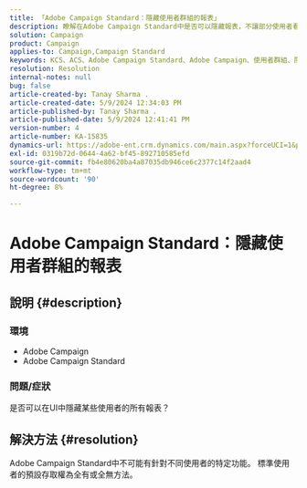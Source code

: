 ```yaml
---
title: 「Adobe Campaign Standard：隱藏使用者群組的報表」
description: 瞭解在Adobe Campaign Standard中是否可以隱藏報表，不讓部分使用者看到。
solution: Campaign
product: Campaign
applies-to: Campaign,Campaign Standard
keywords: KCS、ACS、Adobe Campaign Standard、Adobe Campaign、使用者群組、隱藏報表、常見問題集
resolution: Resolution
internal-notes: null
bug: false
article-created-by: Tanay Sharma .
article-created-date: 5/9/2024 12:34:03 PM
article-published-by: Tanay Sharma .
article-published-date: 5/9/2024 12:41:41 PM
version-number: 4
article-number: KA-15835
dynamics-url: https://adobe-ent.crm.dynamics.com/main.aspx?forceUCI=1&pagetype=entityrecord&etn=knowledgearticle&id=1108b866-000e-ef11-9f89-000d3a345e57
exl-id: 0319b72d-0644-4a62-bf45-892710585efd
source-git-commit: fb4e80620ba4a87035db946ce6c2377c14f2aad4
workflow-type: tm+mt
source-wordcount: '90'
ht-degree: 8%

---
```


# Adobe Campaign Standard：隱藏使用者群組的報表

## 說明 {#description}


### 環境

- Adobe Campaign
- Adobe Campaign Standard


### 問題/症狀

是否可以在UI中隱藏某些使用者的所有報表？


## 解決方法 {#resolution}


Adobe Campaign Standard中不可能有針對不同使用者的特定功能。 標準使用者的預設存取權為全有或全無方法。
